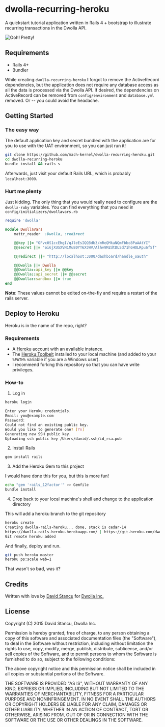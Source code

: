 # dwolla-recurring-heroku
A quickstart tutorial application written in Rails 4 + bootstrap to illustrate recurring transactions in the Dwolla API.

![Ooh! Pretty!](http://puu.sh/htYFn/1d9afd6b3e.png)

## Requirements
- Rails 4+
- Bundler

While creating `dwolla-recurring-heroku` I forgot to remove the ActiveRecord dependencies, but the application does not require any database access as all the data is processed via the Dwolla API. If desired, the dependencies on ActiveRecord can be removed from `config/environment` and `database.yml` removed. Or -- you could avoid the headache.

## Getting Started

### The easy way

The default application key and secret bundled with the application are for you to use with the UAT environment, so you can just run it!

```bash
git clone https://github.com/mach-kernel/dwolla-recurring-heroku.git
cd dwolla-recurring-heroku
bundle install && rails s
```

Afterwards, just visit your default Rails URL, which is probably `localhost:3000`.

### Hurt me plenty

Just kidding. The only thing that you would really need to configure are the `dwolla-ruby` variables. You can find everything that you need in `config/initializers/dwollavars.rb`

```ruby
require 'dwolla'

module DwollaVars
	mattr_reader  :Dwolla, :redirect

	@@key ||= "OFvc0S1ccEhgI/qJleEsIQQBdb3/mReQMkaNQmFbbo8PaAAtYI"
	@@secret ||= "oi6jXUSXVN1MuB0YT6X5WV/Alhv9MZdtDLSd71h6HOLRpu6fSf"

	@@redirect ||= "http://localhost:3000/dashboard/handle_oauth"

	@@Dwolla ||= Dwolla
	@@Dwolla::api_key ||= @@key
	@@Dwolla::api_secret ||= @@secret
	@@Dwolla::sandbox ||= true
end
```

**Note**: These values cannot be edited on-the-fly and require a restart of the rails server. 

## Deploy to Heroku

Heroku is in the name of the repo, right?

### Requirements

- A [Heroku](https://heroku.com) account with an available instance.
- The [Heroku Toolbelt](https://toolbelt.heroku.com/) installed to your local machine (and added to your `%PATH%` variable if you are a Windows user).
- I recommend forking this repository so that you can have write privileges. 

### How-to

1. Log in
```bash
heroku login

Enter your Heroku credentials.
Email: you@example.com
Password:
Could not find an existing public key.
Would you like to generate one? [Yn]
Generating new SSH public key.
Uploading ssh public key /Users/david/.ssh/id_rsa.pub
```

2. Install Rails
```bash
gem install rails
```

3. Add the Heroku Gem to this project

I would have done this for you, but this is more fun!

```bash
echo "gem 'rails_12factor'" >> Gemfile
bundle install
```

4. Drop back to your local machine's shell and change to the application directory

This will add a heroku branch to the git repository

```bash
heroku create
Creating dwolla-rails-heroku... done, stack is cedar-14
https://dwolla-rails-heroku.herokuapp.com/ | https://git.heroku.com/dwolla-rails-heroku.git
Git remote heroku added
```

And finally, deploy and run.

```bash
git push heroku master
heroku ps:scale web=1
```

That wasn't so bad, was it?

## Credits

Written with love by [David Stancu](http://davidstancu.me) for [Dwolla Inc.](https://developers.dwolla.com)

## License

Copyright (C) 2015 David Stancu, Dwolla Inc.

Permission is hereby granted, free of charge, to any person obtaining a copy
of this software and associated documentation files (the "Software"), to deal
in the Software without restriction, including without limitation the rights
to use, copy, modify, merge, publish, distribute, sublicense, and/or sell
copies of the Software, and to permit persons to whom the Software is
furnished to do so, subject to the following conditions:

The above copyright notice and this permission notice shall be included in
all copies or substantial portions of the Software.

THE SOFTWARE IS PROVIDED "AS IS", WITHOUT WARRANTY OF ANY KIND, EXPRESS OR
IMPLIED, INCLUDING BUT NOT LIMITED TO THE WARRANTIES OF MERCHANTABILITY,
FITNESS FOR A PARTICULAR PURPOSE AND NONINFRINGEMENT. IN NO EVENT SHALL THE
AUTHORS OR COPYRIGHT HOLDERS BE LIABLE FOR ANY CLAIM, DAMAGES OR OTHER
LIABILITY, WHETHER IN AN ACTION OF CONTRACT, TORT OR OTHERWISE, ARISING FROM,
OUT OF OR IN CONNECTION WITH THE SOFTWARE OR THE USE OR OTHER DEALINGS IN
THE SOFTWARE.